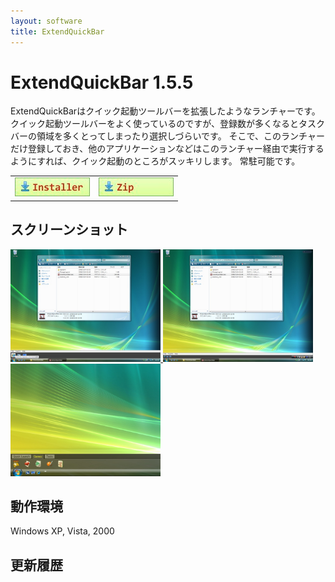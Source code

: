 ```yaml
---
layout: software
title: ExtendQuickBar
---
```


# ExtendQuickBar 1.5.5
ExtendQuickBarはクイック起動ツールバーを拡張したようなランチャーです。
クイック起動ツールバーをよく使っているのですが、登録数が多くなるとタスクバーの領域を多くとってしまったり選択しづらいです。
そこで、このランチャーだけ登録しておき、他のアプリケーションなどはこのランチャー経由で実行するようにすれば、クイック起動のところがスッキリします。
常駐可能です。

<table class="dl" cellpadding="0" cellspacing="0" border="0">
	<tr>
		<td>
			<a href="http://bit.ly/1SaG1Gh" target="_blank" onclick="ga('send','pageview',{'page':'/downloads/ExtendQuickBarSetup','Title':'ExtendQuickBarSetup'});">
				<img src="/assets/img/download_exe.jpg" />
			</a>
		</td>
		<td>
			<a href="http://bit.ly/1Ovs3nv" target="_blank" onclick="ga('send','pageview',{'page':'/downloads/ExtendQuickBar','Title':'ExtendQuickBar'});">
				<img src="/assets/img/download_zip.jpg" />
			</a>
		</td>
	</tr>
</table>

## スクリーンショット
<div class="snap">
	<a class="fancybox" rel="group" href="/assets/img/ExtendQuickBar_snap01.jpg">
		<img src="/assets/img/ExtendQuickBar_snap01.jpg" width="240" height="180" alt="snap01" border="0" />
	</a>
	<a class="fancybox" rel="group" href="/assets/img/ExtendQuickBar_snap02.jpg">
		<img src="/assets/img/ExtendQuickBar_snap02.jpg" width="240" height="180" alt="snap02" border="0" />
	</a>
	<a class="fancybox" rel="group" href="/assets/img/ExtendQuickBar_snap03.jpg">
		<img src="/assets/img/ExtendQuickBar_snap03.jpg" width="240" height="180" alt="snap02" border="0" />
	</a>
	<br class="clear" />
</div>

## 動作環境
Windows XP, Vista, 2000

## 更新履歴

